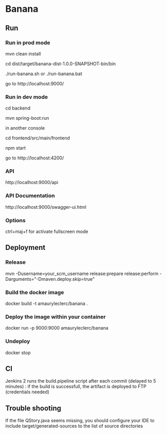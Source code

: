 # Banana

## Run

### Run in prod mode
mvn clean install

cd dist/target/banana-dist-1.0.0-SNAPSHOT-bin/bin

./run-banana.sh or ./run-banana.bat

go to http://localhost:9000/

### Run in dev mode
cd backend

mvn spring-boot:run

in another console

cd frontend/src/main/frontend

npm start

go to http://localhost:4200/

### API
http://localhost:9000/api

### API Documentation
http://localhost:9000/swagger-ui.html

### Options
ctrl+maj+f for activate fullscreen mode

## Deployment

### Release
mvn -Dusername=your_scm_username release:prepare release:perform -Darguments="-Dmaven.deploy.skip=true"

### Build the docker image
docker build -t amauryleclerc/banana .

### Deploy the image within your container
docker run -p 9000:9000 amauryleclerc/banana

### Undeploy
docker stop <ID>

## CI
Jenkins 2 runs the build.pipeline script after each commit (delayed to 5 minutes) : if the build is successfull, the artifact is deployed to FTP (credentials needed) 

## Trouble shooting
If the file QStory.java seems missing, you should configure your IDE to include target/generated-sources to the list of source directories
